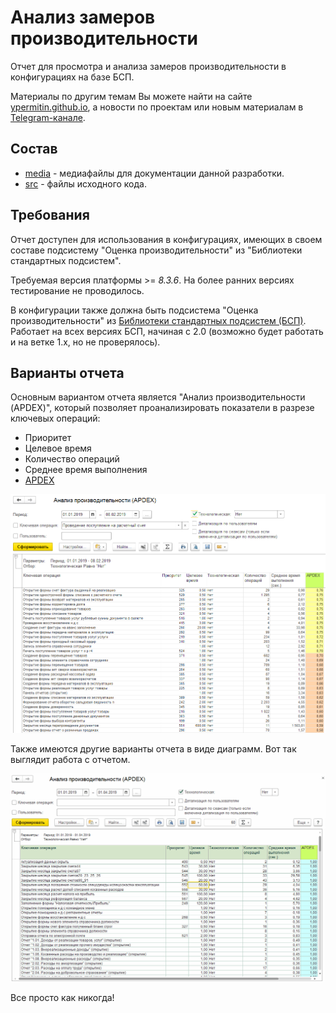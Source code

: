 # Анализ замеров производительности

Отчет для просмотра и анализа замеров производительности в конфигурациях на базе БСП.

Материалы по другим темам Вы можете найти на сайте [ypermitin.github.io](https://ypermitin.github.io/), а новости по проектам или новым материалам в [Telegram-канале](https://t.me/TinyDevVault).

## Состав

* [media](media) - медиафайлы для документации данной разработки.
* [src](src) - файлы исходного кода.

## Требования

Отчет доступен для использования в конфигурациях, имеющих в своем составе подсистему "Оценка производительности" из "Библиотеки стандартных подсистем".

Требуемая версия платформы >= *8.3.6*. На более ранних версиях тестирование не проводилось.

В конфигурации также должна быть подсистема "Оценка производительности" из [Библиотеки стандартных подсистем (БСП)](http://v8.1c.ru/libraries/ssl/index.htm). Работает на всех версиях БСП, начиная с 2.0 (возможно будет работать и на ветке 1.x, но не проверялось).

## Варианты отчета

Основным вариантом отчета является "Анализ производительности (APDEX)", который позволяет проанализировать показатели в разрезе ключевых операций:

* Приоритет
* Целевое время
* Количество операций
* Среднее время выполнения
* [APDEX](https://en.wikipedia.org/wiki/Apdex)

![Пример сформированного отчета](./media/%D0%9F%D1%80%D0%B8%D0%BC%D0%B5%D1%80%20%D1%81%D1%84%D0%BE%D1%80%D0%BC%D0%B8%D1%80%D0%BE%D0%B2%D0%B0%D0%BD%D0%BD%D0%BE%D0%B3%D0%BE%20%D0%BE%D1%82%D1%87%D0%B5%D1%82%D0%B0.PNG)

Также имеются другие варианты отчета в виде диаграмм. Вот так выглядит работа с отчетом.

![Пример формирования отчета](./media/%D0%9F%D1%80%D0%B8%D0%BC%D0%B5%D1%80%20%D1%84%D0%BE%D1%80%D0%BC%D0%B8%D1%80%D0%BE%D0%B2%D0%B0%D0%BD%D0%B8%D1%8F%20%D0%BE%D1%82%D1%87%D0%B5%D1%82%D0%B0.gif)

Все просто как никогда!
